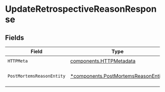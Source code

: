 # UpdateRetrospectiveReasonResponse


## Fields

| Field                                                                                     | Type                                                                                      | Required                                                                                  | Description                                                                               |
| ----------------------------------------------------------------------------------------- | ----------------------------------------------------------------------------------------- | ----------------------------------------------------------------------------------------- | ----------------------------------------------------------------------------------------- |
| `HTTPMeta`                                                                                | [components.HTTPMetadata](../../models/components/httpmetadata.md)                        | :heavy_check_mark:                                                                        | N/A                                                                                       |
| `PostMortemsReasonEntity`                                                                 | [*components.PostMortemsReasonEntity](../../models/components/postmortemsreasonentity.md) | :heavy_minus_sign:                                                                        | Update a contributing factor                                                              |